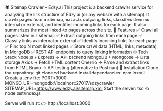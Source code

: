 🕷️ Sitemap Crawler – Edzy.ai
This project is a backend crawler service for analyzing the link structure of Edzy.ai (or any website with a sitemap).
It crawls pages from a sitemap, extracts outgoing links, classifies them as internal or external, and identifies incoming links for each page. It also summarizes the most linked-to pages across the site.
📌 Features
✅ Crawl all pages listed in a sitemap
✅ Extract outgoing links from each page
✅ Classify links as internal or external
✅ Identify incoming links for each page
✅ Find top N most linked pages
✅ Store crawl data (HTML, links, metadata) in MongoDB
✅ REST API endpoints to query linking information
⚙️ Tech Stack
Node.js + Express → API backend
MongoDB + Mongoose → Data storage
Axios → Fetch HTML content
Cheerio → Parse and extract links from HTML
Bruno → API testing (alternative to Postman)
🚀 Installation
Clone the repository:
git clone <your-repo-url>
cd backend
Install dependencies:
npm install
Create a .env file:
PORT=3000
MONGO_URI=mongodb://localhost:27017/edzycrawler
SITEMAP_URL=https://www.edzy.ai/sitemap.xml
Start the server:
tsc -b
node dist/index.js

Server will run at:
👉 http://localhost:3000
